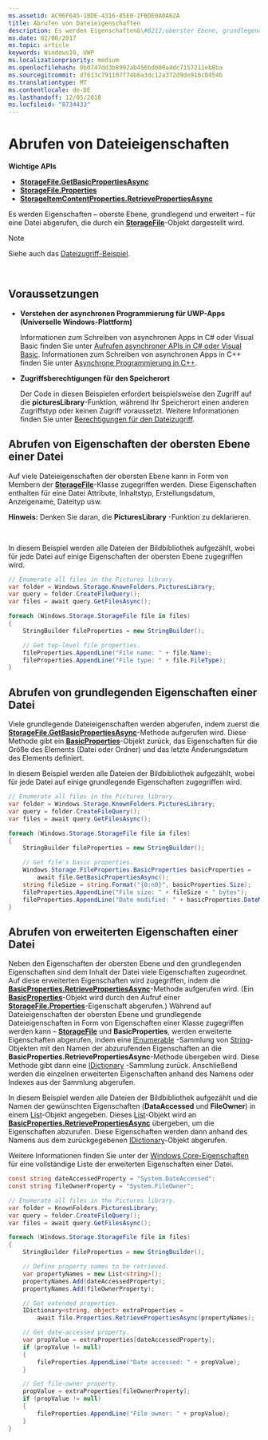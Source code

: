 ```yaml
---
ms.assetid: AC96F645-1BDE-4316-85E0-2FBDE0A0A62A
title: Abrufen von Dateieigenschaften
description: Es werden Eigenschaften&\#8212;oberster Ebene, grundlegend und erweitert&\#8212;für eine Datei abgerufen, die durch ein StorageFile-Objekt dargestellt wird.
ms.date: 02/08/2017
ms.topic: article
keywords: Windows10, UWP
ms.localizationpriority: medium
ms.openlocfilehash: 0b0747dd3b8992ab456bdb00a4dc7157211eb8ba
ms.sourcegitcommit: d7613c791107f74b6a3dc12a372d9de916c0454b
ms.translationtype: MT
ms.contentlocale: de-DE
ms.lasthandoff: 12/05/2018
ms.locfileid: "8734433"
---
```

# <a name="get-file-properties"></a>Abrufen von Dateieigenschaften



**Wichtige APIs**

-   [**StorageFile.GetBasicPropertiesAsync**](https://msdn.microsoft.com/library/windows/apps/hh701737)
-   [**StorageFile.Properties**](https://msdn.microsoft.com/library/windows/apps/br227225)
-   [**StorageItemContentProperties.RetrievePropertiesAsync**](https://msdn.microsoft.com/library/windows/apps/hh770652)

Es werden Eigenschaften – oberste Ebene, grundlegend und erweitert – für eine Datei abgerufen, die durch ein [**StorageFile**](https://msdn.microsoft.com/library/windows/apps/br227171)-Objekt dargestellt wird.

> [!NOTE]
> Siehe auch das [Dateizugriff-Beispiel](http://go.microsoft.com/fwlink/p/?linkid=619995).

 


## <a name="prerequisites"></a>Voraussetzungen

-   **Verstehen der asynchronen Programmierung für UWP-Apps (Universelle Windows-Plattform)**

    Informationen zum Schreiben von asynchronen Apps in C# oder Visual Basic finden Sie unter [Aufrufen asynchroner APIs in C# oder Visual Basic](https://msdn.microsoft.com/library/windows/apps/mt187337). Informationen zum Schreiben von asynchronen Apps in C++ finden Sie unter [Asynchrone Programmierung in C++](https://msdn.microsoft.com/library/windows/apps/mt187334).

-   **Zugriffsberechtigungen für den Speicherort**

    Der Code in diesen Beispielen erfordert beispielsweise den Zugriff auf die **picturesLibrary**-Funktion, während Ihr Speicherort einen anderen Zugriffstyp oder keinen Zugriff voraussetzt. Weitere Informationen finden Sie unter [Berechtigungen für den Dateizugriff](file-access-permissions.md).

## <a name="getting-a-files-top-level-properties"></a>Abrufen von Eigenschaften der obersten Ebene einer Datei

Auf viele Dateieigenschaften der obersten Ebene kann in Form von Membern der [**StorageFile**](https://msdn.microsoft.com/library/windows/apps/br227171)-Klasse zugegriffen werden. Diese Eigenschaften enthalten für eine Datei Attribute, Inhaltstyp, Erstellungsdatum, Anzeigename, Dateityp usw.

**Hinweis:** Denken Sie daran, die **PicturesLibrary** -Funktion zu deklarieren.

 

In diesem Beispiel werden alle Dateien der Bildbibliothek aufgezählt, wobei für jede Datei auf einige Eigenschaften der obersten Ebene zugegriffen wird.

```csharp
// Enumerate all files in the Pictures library.
var folder = Windows.Storage.KnownFolders.PicturesLibrary;
var query = folder.CreateFileQuery();
var files = await query.GetFilesAsync();

foreach (Windows.Storage.StorageFile file in files)
{
    StringBuilder fileProperties = new StringBuilder();

    // Get top-level file properties.
    fileProperties.AppendLine("File name: " + file.Name);
    fileProperties.AppendLine("File type: " + file.FileType);
}
```

## <a name="getting-a-files-basic-properties"></a>Abrufen von grundlegenden Eigenschaften einer Datei

Viele grundlegende Dateieigenschaften werden abgerufen, indem zuerst die [**StorageFile.GetBasicPropertiesAsync**](https://msdn.microsoft.com/library/windows/apps/hh701737)-Methode aufgerufen wird. Diese Methode gibt ein [**BasicProperties**](https://msdn.microsoft.com/library/windows/apps/br212113)-Objekt zurück, das Eigenschaften für die Größe des Elements (Datei oder Ordner) und das letzte Änderungsdatum des Elements definiert.

In diesem Beispiel werden alle Dateien der Bildbibliothek aufgezählt, wobei für jede Datei auf einige grundlegende Eigenschaften zugegriffen wird.

```csharp
// Enumerate all files in the Pictures library.
var folder = Windows.Storage.KnownFolders.PicturesLibrary;
var query = folder.CreateFileQuery();
var files = await query.GetFilesAsync();

foreach (Windows.Storage.StorageFile file in files)
{
    StringBuilder fileProperties = new StringBuilder();

    // Get file's basic properties.
    Windows.Storage.FileProperties.BasicProperties basicProperties =
        await file.GetBasicPropertiesAsync();
    string fileSize = string.Format("{0:n0}", basicProperties.Size);
    fileProperties.AppendLine("File size: " + fileSize + " bytes");
    fileProperties.AppendLine("Date modified: " + basicProperties.DateModified);
}
 ```

## <a name="getting-a-files-extended-properties"></a>Abrufen von erweiterten Eigenschaften einer Datei

Neben den Eigenschaften der obersten Ebene und den grundlegenden Eigenschaften sind dem Inhalt der Datei viele Eigenschaften zugeordnet. Auf diese erweiterten Eigenschaften wird zugegriffen, indem die [**BasicProperties.RetrievePropertiesAsync**](https://msdn.microsoft.com/library/windows/apps/br212124)-Methode aufgerufen wird. (Ein [**BasicProperties**](https://msdn.microsoft.com/library/windows/apps/br212113)-Objekt wird durch den Aufruf einer [**StorageFile.Properties**](https://msdn.microsoft.com/library/windows/apps/br227225)-Eigenschaft abgerufen.) Während auf Dateieigenschaften der obersten Ebene und grundlegende Dateieigenschaften in Form von Eigenschaften einer Klasse zugegriffen werden kann – [**StorageFile**](https://msdn.microsoft.com/library/windows/apps/br227171) und **BasicProperties**, werden erweiterte Eigenschaften abgerufen, indem eine [IEnumerable](http://go.microsoft.com/fwlink/p/?LinkID=313091) -Sammlung von [String](http://go.microsoft.com/fwlink/p/?LinkID=325032)-Objekten mit den Namen der abzurufenden Eigenschaften an die **BasicProperties.RetrievePropertiesAsync**-Methode übergeben wird. Diese Methode gibt dann eine [IDictionary](http://go.microsoft.com/fwlink/p/?LinkId=325238) -Sammlung zurück. Anschließend werden die einzelnen erweiterten Eigenschaften anhand des Namens oder Indexes aus der Sammlung abgerufen.

In diesem Beispiel werden alle Dateien der Bildbibliothek aufgezählt und die Namen der gewünschten Eigenschaften (**DataAccessed** und **FileOwner**) in einem [List](http://go.microsoft.com/fwlink/p/?LinkID=325246)-Objekt angegeben. Dieses [List](http://go.microsoft.com/fwlink/p/?LinkID=325246)-Objekt wird an [**BasicProperties.RetrievePropertiesAsync**](https://msdn.microsoft.com/library/windows/apps/br212124) übergeben, um die Eigenschaften abzurufen. Diese Eigenschaften werden dann anhand des Namens aus dem zurückgegebenen [IDictionary](http://go.microsoft.com/fwlink/p/?LinkId=325238)-Objekt abgerufen.

Weitere Informationen finden Sie unter der [Windows Core-Eigenschaften](https://msdn.microsoft.com/library/windows/desktop/mt805470) für eine vollständige Liste der erweiterten Eigenschaften einer Datei.

```csharp
const string dateAccessedProperty = "System.DateAccessed";
const string fileOwnerProperty = "System.FileOwner";

// Enumerate all files in the Pictures library.
var folder = KnownFolders.PicturesLibrary;
var query = folder.CreateFileQuery();
var files = await query.GetFilesAsync();

foreach (Windows.Storage.StorageFile file in files)
{
    StringBuilder fileProperties = new StringBuilder();

    // Define property names to be retrieved.
    var propertyNames = new List<string>();
    propertyNames.Add(dateAccessedProperty);
    propertyNames.Add(fileOwnerProperty);

    // Get extended properties.
    IDictionary<string, object> extraProperties =
        await file.Properties.RetrievePropertiesAsync(propertyNames);

    // Get date-accessed property.
    var propValue = extraProperties[dateAccessedProperty];
    if (propValue != null)
    {
        fileProperties.AppendLine("Date accessed: " + propValue);
    }

    // Get file-owner property.
    propValue = extraProperties[fileOwnerProperty];
    if (propValue != null)
    {
        fileProperties.AppendLine("File owner: " + propValue);
    }
}
```

 

 
